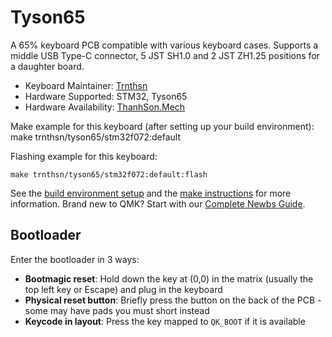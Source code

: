 # Tyson65

A 65% keyboard PCB compatible with various keyboard cases. Supports a middle USB Type-C connector, 5 JST SH1.0 and 2 JST ZH1.25 positions for a daughter board.

* Keyboard Maintainer: [Trnthsn](https://github.com/trnthsn)
* Hardware Supported: STM32, Tyson65
* Hardware Availability: [ThanhSon.Mech](https://www.facebook.com/ThanhSon.mech)

Make example for this keyboard (after setting up your build environment):
    make trnthsn/tyson65/stm32f072:default

Flashing example for this keyboard:

    make trnthsn/tyson65/stm32f072:default:flash


See the [build environment setup](https://docs.qmk.fm/#/getting_started_build_tools) and the [make instructions](https://docs.qmk.fm/#/getting_started_make_guide) for more information. Brand new to QMK? Start with our [Complete Newbs Guide](https://docs.qmk.fm/#/newbs).

## Bootloader

Enter the bootloader in 3 ways:

* **Bootmagic reset**: Hold down the key at (0,0) in the matrix (usually the top left key or Escape) and plug in the keyboard
* **Physical reset button**: Briefly press the button on the back of the PCB - some may have pads you must short instead
* **Keycode in layout**: Press the key mapped to `QK_BOOT` if it is available
